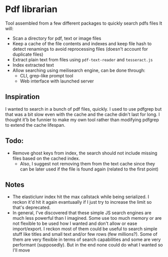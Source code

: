 # Pdf librarian
Tool assembled from a few different packages to quickly search pdfs files
It will:
- Scan a directory for pdf, text or image files
- Keep a cache of the file contents and indexes and keep file hash to detect renamings to avoid reprocessing files (doesn't account for duplicate files)
- Extract plain text from files using `pdf-text-reader` and `tesseract.js`
- Index extracted text
- Allow searching using meilisearch engine, can be done through:
  - CLI, grep-like prompt tool
  - Web interface with launched server

## Inspiration
I wanted to search in a bunch of pdf files, quickly. I used to use pdfgrep but that was a bit slow even with the cache and the cache didn't last for long. I thought it'b be funnier to make my own tool rather than modifying pdfgrep to extend the cache lifespan.

## Todo:
- Remove ghost keys from index, the search should not include missing files based on the cached index.
  - Also, I suggest not removing them from the text cache since they can be later used if the file is found again (related to the first point)

## Notes
 - The elasticlunr index hit the max callstack while being serialized. I reckon it'd hit it again evantuaally if I just try to increase the limit so that's deprecated.
 - In general, I've discovered that these simple JS search engines are much less powerful than I imagined. Some use too much memory or are not flexible to be used how I wanted and don't allow or ease import/export. I reckon most of them could be useful to search simple stuff like titles and small text and/or few rows (few millions?). Some of them are very flexible in terms of search capabilities and some are very performant (supposedly). But in the end none could do what I wanted so I'll move
